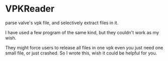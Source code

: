 VPKReader
=========

parse valve's vpk file, and selectively extract files in it.

I have used a few program of the same kind, but they couldn't work as my wish.

They might force users to release all files in one vpk even you just need one small file, or just crashed. So I wrote this, wish it could be helpful for you.